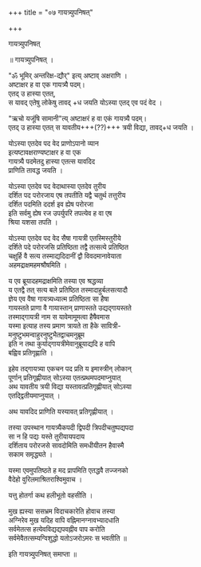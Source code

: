 +++
title = "०७ गायत्र्युपनिषत्"

+++

गायत्र्युपनिषत्

॥ गायत्र्युपनिषत् ।

"ॐ भूमिर् अन्तरिक्ष-द्यौर्" इत्य् अष्टाव् अक्षराणि ।  
अष्टाक्षर ह वा एक गायत्र्यै पदम्।  
एतद् उ हास्या एतत्,  
स यावद् एतेषु लोकेषु तावद् +ध जयति योऽस्या एतद् एव पदं वेद ।   

"ऋचो यजूंषि सामानी"त्य् अष्टाक्षरं ह वा एकं गायत्र्यै पदम्।  
एतद् उ हास्या एतत् स यावतीय+++(??)+++ त्रयी विद्या, तावद्+ध जयति ।

योऽस्या एतदेव पद वेद प्राणोऽपानो व्यान  
इत्यष्टावक्षराण्यष्टाक्षर ह वा एक  
गायत्र्यै पदमेतदु हास्या एतत्स यावदिद  
प्राणिति तावद्ध जयति ।

योऽस्या एतदेव पद वेदाथास्या एतदेव तुरीय  
दर्शित पद परोरजाय एष तपतीति यद्वै चतुर्थ तत्तुरीय  
दर्शित पदमिति ददर्श इव ह्येष परोरजा  
इति सर्वमु ह्येष रज उपर्युपरि तपत्येव ह वा एष  
श्रिया यशसा तपति ।

योऽस्या एतदेव पद वेद सैषा गायत्री एतस्मिस्तुरीये  
दर्शिते पदे  परोरजसि प्रतिष्ठिता तद्वै तत्सत्ये प्रतिष्ठित  
चक्षुर्हि वै सत्य तस्माद्यदिदानीं द्वौ विवदमानावेयाता  
अहमद्राक्षमहमश्रौषमिति ।

य एव ब्रूयादहमद्राक्षमिति तस्या एव श्रद्धव्या  
य एतद्वै तत् सत्य बले प्रतिष्ठित तस्मादाहुर्बलसत्यादौ  
ज्ञेय एव वैषा गायत्र्यध्यात्म प्रतिष्ठिता सा हैषा  
गायस्तते प्राणा वै गायास्तान् प्राणास्तते उद्यद्गायस्तते  
तस्माद्गायत्री नाम स यावेमामूमत्वा हैषैवमास  
यस्मा इत्याह तस्य प्रमाण त्रायते ता हैके सावित्री-  
मनुष्टुभमन्वाहुरनुष्टुभैतद्वाचमनुब्रूम  
इति न तथा कुर्याद्गायत्रीमेवानुब्रूयाद्यदि ह वापि  
बह्विव प्रतिगृह्णाति ।

इहेव तद्गायत्र्या एकचन पद प्रति य इमास्त्रीन् लोकान्  
पूर्णान् प्रतिगृह्णीयात् सोऽस्या एतत्प्रथमपदमाप्नुयात्  
अथ यावतीय त्रयी विद्या यस्तावत्प्रतिगृह्णीयात् सोऽस्या  
एतद्द्वितीयमाप्नुयात् ।

अथ यावदिद प्राणिति यस्यावत् प्रतिगृह्णीयात् ।

तस्या उपस्थान गायत्र्यैकपदी द्विपदी त्रिपदीचतुष्पद्यपदा  
सा न हि पद्यः यस्ते तुरीयायपदाय  
दर्शिताय परोरजसे सावदोमिति समधीयीतन हैवास्मै  
सकाम समृद्ध्यते ।

यस्मा एवमुपतिष्ठते ह मद प्रापमिति एतद्धवै तज्जनको  
वैदेहो वुरिलमाश्रितराश्विमुवाच ।

यत्तु होतर्गा कथ हलीभूतो वहसीति ।

मुख ह्यस्या ससभ्रम विदाचकारेति होवाच तस्या  
अग्निरेव मुख यदिह वापि वह्निमानग्नावभ्यादधाति  
सर्वमेतत्स हत्येवविद्यद्यपवह्नीव पाप करोति  
सर्वमेवैतत्सम्यग्विशुद्धो यतोऽजरोऽमरः स भवतीति ॥

इति गायत्र्युपनिषत् समाप्ता ॥  
  
  
